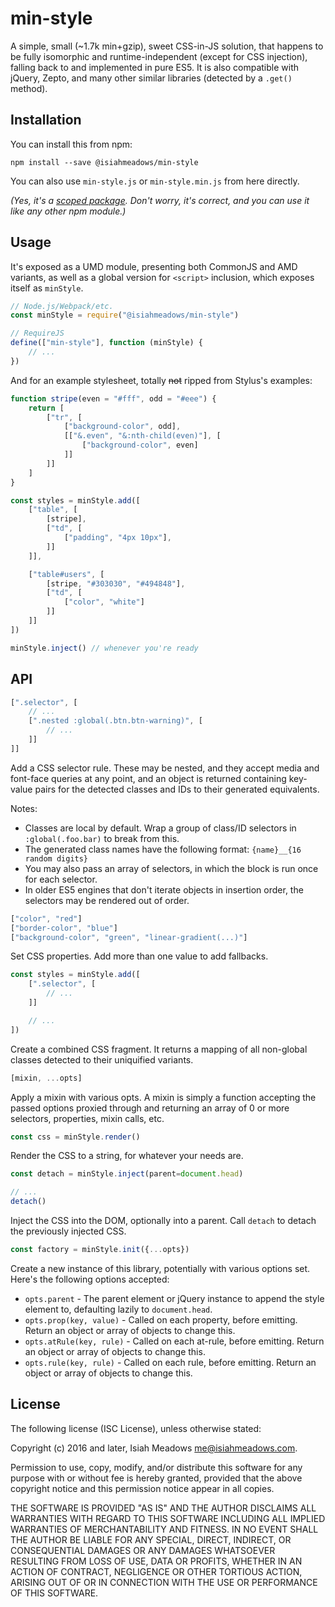 # min-style

A simple, small (~1.7k min+gzip), sweet CSS-in-JS solution, that happens to be fully isomorphic and runtime-independent (except for CSS injection), falling back to and implemented in pure ES5. It is also compatible with jQuery, Zepto, and many other similar libraries (detected by a `.get()` method).

## Installation

You can install this from npm:

```
npm install --save @isiahmeadows/min-style
```

You can also use `min-style.js` or `min-style.min.js` from here directly.

*(Yes, it's a [scoped package](https://docs.npmjs.com/getting-started/scoped-packages). Don't worry, it's correct, and you can use it like any other npm module.)*

## Usage

It's exposed as a UMD module, presenting both CommonJS and AMD variants, as well as a global version for `<script>` inclusion, which exposes itself as `minStyle`.

```js
// Node.js/Webpack/etc.
const minStyle = require("@isiahmeadows/min-style")

// RequireJS
define(["min-style"], function (minStyle) {
    // ...
})
```

And for an example stylesheet, totally ~~not~~ ripped from Stylus's examples:

```js
function stripe(even = "#fff", odd = "#eee") {
    return [
        ["tr", [
            ["background-color", odd],
            [["&.even", "&:nth-child(even)"], [
                ["background-color", even]
            ]]
        ]]
    ]
}

const styles = minStyle.add([
    ["table", [
        [stripe],
        ["td", [
            ["padding", "4px 10px"],
        ]]
    ]],

    ["table#users", [
        [stripe, "#303030", "#494848"],
        ["td", [
            ["color", "white"]
        ]]
    ]]
])

minStyle.inject() // whenever you're ready
```

## API

```js
[".selector", [
    // ...
    [".nested :global(.btn.btn-warning)", [
        // ...
    ]]
]]
```

Add a CSS selector rule. These may be nested, and they accept media and font-face queries at any point, and an object is returned containing key-value pairs for the detected classes and IDs to their generated equivalents.

Notes:

- Classes are local by default. Wrap a group of class/ID selectors in `:global(.foo.bar)` to break from this.
- The generated class names have the following format: `{name}__{16 random digits}`
- You may also pass an array of selectors, in which the block is run once for each selector.
- In older ES5 engines that don't iterate objects in insertion order, the selectors may be rendered out of order.

```js
["color", "red"]
["border-color", "blue"]
["background-color", "green", "linear-gradient(...)"]
```

Set CSS properties. Add more than one value to add fallbacks.

```js
const styles = minStyle.add([
    [".selector", [
        // ...
    ]]

    // ...
])
```

Create a combined CSS fragment. It returns a mapping of all non-global classes detected to their uniquified variants.

```js
[mixin, ...opts]
```

Apply a mixin with various opts. A mixin is simply a function accepting the passed options proxied through and returning an array of 0 or more selectors, properties, mixin calls, etc.

```js
const css = minStyle.render()
```

Render the CSS to a string, for whatever your needs are.

```js
const detach = minStyle.inject(parent=document.head)

// ...
detach()
```

Inject the CSS into the DOM, optionally into a parent. Call `detach` to detach the previously injected CSS.

```js
const factory = minStyle.init({...opts})
```

Create a new instance of this library, potentially with various options set. Here's the following options accepted:

- `opts.parent` - The parent element or jQuery instance to append the style element to, defaulting lazily to `document.head`.
- `opts.prop(key, value)` - Called on each property, before emitting. Return an object or array of objects to change this.
- `opts.atRule(key, rule)` - Called on each at-rule, before emitting. Return an object or array of objects to change this.
- `opts.rule(key, rule)` - Called on each rule, before emitting. Return an object or array of objects to change this.

## License

The following license (ISC License), unless otherwise stated:

Copyright (c) 2016 and later, Isiah Meadows <me@isiahmeadows.com>.

Permission to use, copy, modify, and/or distribute this software for any purpose with or without fee is hereby granted, provided that the above copyright notice and this permission notice appear in all copies.

THE SOFTWARE IS PROVIDED "AS IS" AND THE AUTHOR DISCLAIMS ALL WARRANTIES WITH REGARD TO THIS SOFTWARE INCLUDING ALL IMPLIED WARRANTIES OF MERCHANTABILITY AND FITNESS. IN NO EVENT SHALL THE AUTHOR BE LIABLE FOR ANY SPECIAL, DIRECT, INDIRECT, OR CONSEQUENTIAL DAMAGES OR ANY DAMAGES WHATSOEVER RESULTING FROM LOSS OF USE, DATA OR PROFITS, WHETHER IN AN ACTION OF CONTRACT, NEGLIGENCE OR OTHER TORTIOUS ACTION, ARISING OUT OF OR IN CONNECTION WITH THE USE OR PERFORMANCE OF THIS SOFTWARE.
